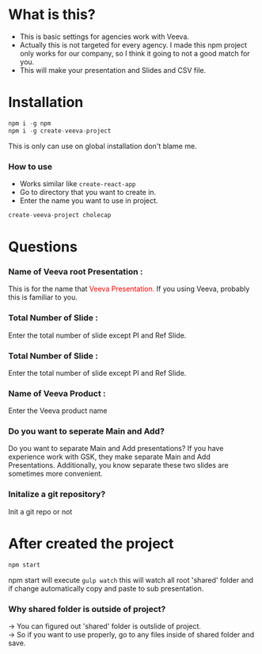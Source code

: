 # What is this?

- This is basic settings for agencies work with Veeva.
- Actually this is not targeted for every agency. I made this npm project only works for our company, so I think it going to not a good match for you.
- This will make your presentation and Slides and CSV file.

# Installation

```js
npm i -g npm
npm i -g create-veeva-project
```

This is only can use on global installation don't blame me.


### How to use

- Works similar like `create-react-app`
- Go to directory that you want to create in.
- Enter the name you want to use in project.

```js
create-veeva-project cholecap
```

# Questions
### Name of Veeva root Presentation :

This is for the name that <span style="color:red;">Veeva Presentation.</span> If you using Veeva, probably this is familiar to you.

### Total Number of Slide :

 Enter the total number of slide except PI and Ref Slide. 

### Total Number of Slide :

 Enter the total number of slide except PI and Ref Slide. 

### Name of Veeva Product :
 Enter the Veeva product name 

### Do you want to seperate Main and Add?

Do you want to separate Main and Add presentations? 
If you have experience work with GSK, they make separate Main and Add Presentations. 
Additionally, you know separate these two slides are sometimes more convenient.


### Initalize a git repository?
 Init a git repo or not


# After created the project
```js
npm start
```
npm start will execute `gulp watch` this will watch all root 'shared' folder and if change automatically copy and paste to sub presentation.

### Why shared folder is outside of project?
-> You can figured out 'shared' folder is outslide of project.<br>
-> So if you want to use properly, go to any files inside of shared folder and save.



